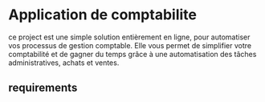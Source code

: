 # Application de comptabilite

ce project est une simple solution entièrement en ligne, pour automatiser vos processus de gestion comptable. Elle vous permet de simplifier votre comptabilité et de gagner du temps grâce à une automatisation des tâches administratives, achats et ventes.

## requirements

